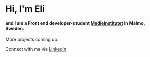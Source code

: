 # Hi, I'm Eli
#### and I am a Front end developer-student <a href="https://medieinstitutet.se/utbildningar/front-end-developer/" target="_blank">Medieinstitutet</a> in Malmo, Sweden.

More projects coming up.

Connect with me via <a href="https://www.linkedin.com/in/elina-ennab-13ba57249/?originalSubdomain=se" target="_blank">LinkedIn</a>.
